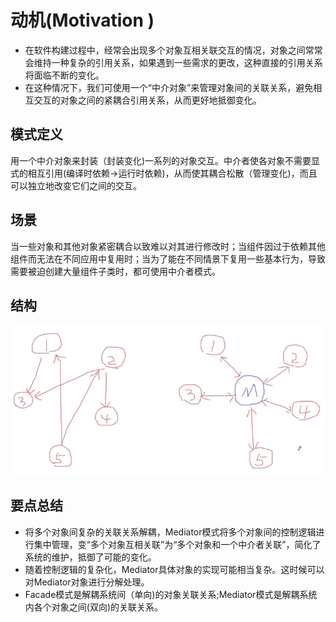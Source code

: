 # 动机(Motivation )

- 在软件构建过程中，经常会出现多个对象互相关联交互的情况，对象之间常常会维持一种复杂的引用关系，如果遇到一些需求的更改，这种直接的引用关系将面临不断的变化。
- 在这种情况下，我们可使用一个“中介对象”来管理对象间的关联关系，避免相互交互的对象之间的紧耦合引用关系，从而更好地抵御变化。

## 模式定义

用一个中介对象来封装（封装变化)一系列的对象交互。中介者使各对象不需要显式的相互引用(编译时依赖→运行时依赖)，从而使其耦合松散（管理变化)，而且可以独立地改变它们之间的交互。

## 场景

当一些对象和其他对象紧密耦合以致难以对其进行修改时；当组件因过于依赖其他组件而无法在不同应用中复用时；当为了能在不同情景下复用一些基本行为，导致需要被迫创建大量组件子类时，都可使用中介者模式。

## 结构

![img](../../image/Mediator.png)

## 要点总结

- 将多个对象间复杂的关联关系解耦，Mediator模式将多个对象间的控制逻辑进行集中管理，变“多个对象互相关联”为“多个对象和一个中介者关联”，简化了系统的维护，抵御了可能的变化。
- 随着控制逻辑的复杂化，Mediator具体对象的实现可能相当复杂。这时候可以对Mediator对象进行分解处理。
- Facade模式是解耦系统间（单向)的对象关联关系;Mediator模式是解耦系统内各个对象之间(双向)的关联关系。

